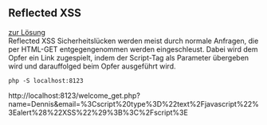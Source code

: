 ## Reflected XSS
[zur Lösung](solution/readme.md)  
Reflected XSS Sicherheitslücken werden meist durch normale Anfragen, die per HTML-GET entgegengenommen werden eingeschleust. Dabei wird dem Opfer ein Link zugespielt, indem der Script-Tag als Parameter übergeben wird und darauffolged beim Opfer ausgeführt wird. 

```shell
php -S localhost:8123
```

http://localhost:8123/welcome_get.php?name=Dennis&email=%3Cscript%20type%3D%22text%2Fjavascript%22%3Ealert%28%22XSS%22%29%3B%3C%2Fscript%3E
